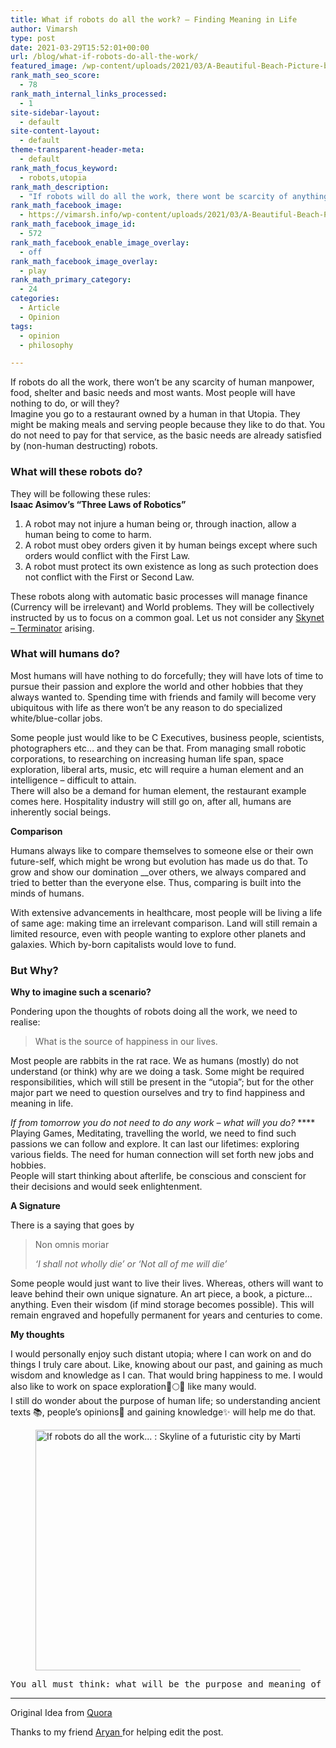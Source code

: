 ```yaml
---
title: What if robots do all the work? – Finding Meaning in Life
author: Vimarsh
type: post
date: 2021-03-29T15:52:01+00:00
url: /blog/what-if-robots-do-all-the-work/
featured_image: /wp-content/uploads/2021/03/A-Beautiful-Beach-Picture-by-Zac-Durant-from-Unsplash.jpg
rank_math_seo_score:
  - 78
rank_math_internal_links_processed:
  - 1
site-sidebar-layout:
  - default
site-content-layout:
  - default
theme-transparent-header-meta:
  - default
rank_math_focus_keyword:
  - robots,utopia
rank_math_description:
  - "If robots will do all the work, there wont be scarcity of anything in particular. What will we, as individuals do if we don't have anything to do in particular?"
rank_math_facebook_image:
  - https://vimarsh.info/wp-content/uploads/2021/03/A-Beautiful-Beach-Picture-by-Zac-Durant-from-Unsplash.jpg
rank_math_facebook_image_id:
  - 572
rank_math_facebook_enable_image_overlay:
  - off
rank_math_facebook_image_overlay:
  - play
rank_math_primary_category:
  - 24
categories:
  - Article
  - Opinion
tags:
  - opinion
  - philosophy

---
```

If robots do all the work, there won&#8217;t be any scarcity of human manpower, food, shelter and basic needs and most wants. Most people will have nothing to do, or will they?  
Imagine you go to a restaurant owned by a human in that Utopia. They might be making meals and serving people because they like to do that. You do not need to pay for that service, as the basic needs are already satisfied by (non-human destructing) robots.

### What will these robots do?

They will be following these rules:  
**Isaac Asimov&#8217;s &#8220;Three Laws of Robotics&#8221;**

  1. A robot may not injure a human being or, through inaction, allow a human being to come to harm.
  2. A robot must obey orders given it by human beings except where such orders would conflict with the First Law.
  3. A robot must protect its own existence as long as such protection does not conflict with the First or Second Law.

These robots along with automatic basic processes will manage finance (Currency will be irrelevant) and World problems. They will be collectively instructed by us to focus on a common goal. Let us not consider any <a aria-label="Skynet - Terminator (opens in a new tab)" href="https://en.wikipedia.org/wiki/Skynet_(Terminator)?utm_source=vimarsh" target="_blank" rel="noreferrer noopener" class="rank-math-link">Skynet &#8211; Terminator</a> arising.

### What will humans do?

Most humans will have nothing to do forcefully; they will have lots of time to pursue their passion and explore the world and other hobbies that they always wanted to. Spending time with friends and family will become very ubiquitous with life as there won&#8217;t be any reason to do specialized white/blue-collar jobs.

Some people just would like to be C Executives, business people, scientists, photographers etc&#8230; and they can be that. From managing small robotic corporations, to researching on increasing human life span, space exploration, liberal arts, music, etc will require a human element and an intelligence &#8211; difficult to attain.  
There will also be a demand for human element, the restaurant example comes here. Hospitality industry will still go on, after all, humans are inherently social beings.

**Comparison**

Humans always like to compare themselves to someone else or their own future-self, which might be wrong but evolution has made us do that. To grow and show our domination __over others, we always compared and tried to better than the everyone else. Thus, comparing is built into the minds of humans.

With extensive advancements in healthcare, most people will be living a life of same age: making time an irrelevant comparison. Land will still remain a limited resource, even with people wanting to explore other planets and galaxies. Which by-born capitalists would love to fund. 

### But Why?

**Why to imagine such a scenario?**

Pondering upon the thoughts of robots doing all the work, we need to realise:

<blockquote class="wp-block-quote">
  <p>
    What is the source of happiness in our lives.
  </p>
</blockquote>

Most people are rabbits in the rat race. We as humans (mostly) do not understand (or think) why are we doing a task. Some might be required responsibilities, which will still be present in the &#8220;utopia&#8221;; but for the other major part we need to question ourselves and try to find happiness and meaning in life. 

_<span class="has-inline-color has-vivid-red-color">If from tomorrow you do not need to do any work &#8211; what will you do?</span>_ ****  
Playing Games, Meditating, travelling the world, we need to find such passions we can follow and explore. It can last our lifetimes: exploring various fields. The need for human connection will set forth new jobs and hobbies.  
People will start thinking about afterlife, be conscious and conscient for their decisions and would seek enlightenment.

**A Signature**

There is a saying that goes by

<blockquote class="wp-block-quote">
  <p>
    Non omnis moriar
  </p>
  
  <cite>&#8216;I shall not wholly die&#8217; or &#8216;Not all of me will die&#8217;</cite>
</blockquote>

Some people would just want to live their lives. Whereas, others will want to leave behind their own unique signature. An art piece, a book, a picture&#8230; anything. Even their wisdom (if mind storage becomes possible). This will remain engraved and hopefully permanent for years and centuries to come.

**My thoughts**

I would personally enjoy such distant utopia; where I can work on and do things I truly care about. Like, knowing about our past, and gaining as much wisdom and knowledge as I can. That would bring happiness to me. I would also like to work on space exploration🚀🌕🌑 like many would.  
I still do wonder about the purpose of human life; so understanding ancient texts 📚, people&#8217;s opinions💭 and gaining knowledge✨ will help me do that. <figure class="wp-block-image size-large">

<img loading="lazy" width="1024" height="385" src="https://vimarsh.info/wp-content/uploads/2021/03/Skyline-of-a-futuristic-city-by-Martin-Adams-from-Unsplash-1024x385.jpg" alt="If robots do all the work... : Skyline of a futuristic city by Martin Adams from Unsplash" class="wp-image-571" srcset="https://vimarsh.info/wp-content/uploads/2021/03/Skyline-of-a-futuristic-city-by-Martin-Adams-from-Unsplash-1024x385.jpg 1024w, https://vimarsh.info/wp-content/uploads/2021/03/Skyline-of-a-futuristic-city-by-Martin-Adams-from-Unsplash-300x113.jpg 300w, https://vimarsh.info/wp-content/uploads/2021/03/Skyline-of-a-futuristic-city-by-Martin-Adams-from-Unsplash-768x289.jpg 768w, https://vimarsh.info/wp-content/uploads/2021/03/Skyline-of-a-futuristic-city-by-Martin-Adams-from-Unsplash-1536x578.jpg 1536w, https://vimarsh.info/wp-content/uploads/2021/03/Skyline-of-a-futuristic-city-by-Martin-Adams-from-Unsplash-2048x770.jpg 2048w, https://vimarsh.info/wp-content/uploads/2021/03/Skyline-of-a-futuristic-city-by-Martin-Adams-from-Unsplash-1320x497.jpg 1320w, https://vimarsh.info/wp-content/uploads/2021/03/Skyline-of-a-futuristic-city-by-Martin-Adams-from-Unsplash-150x56.jpg 150w" sizes="(max-width: 1024px) 100vw, 1024px" /> </figure> 

<pre class="wp-block-verse">You all must think: what will be the purpose and meaning of life for you, if Robots do all the boring work you are doing right now?</pre>

<hr class="wp-block-separator is-style-dots" />

Original Idea from <a aria-label="Quora (opens in a new tab)" href="https://www.quora.com/Theoretically-imagine-a-future-where-robots-do-all-the-work-thus-people-would-have-their-entire-life-free-There-will-be-no-currency-no-responsibilities-no-worries-What-would-be-point-and-meaning-of-such-life-Would" target="_blank" rel="noreferrer noopener" class="rank-math-link">Quora</a>

Thanks to my friend <a aria-label="Aryan  (opens in a new tab)" href="https://aryantiwari.com/?utm_source=vimarsh" target="_blank" rel="noreferrer noopener" class="rank-math-link">Aryan </a>for helping edit the post.
